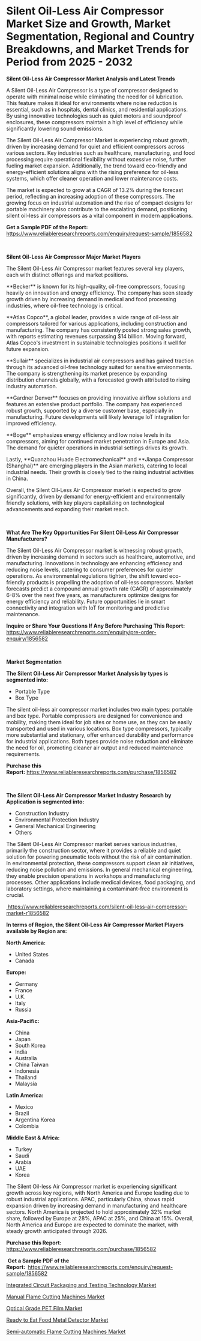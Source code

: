 <p><h1>Silent Oil-Less Air Compressor Market Size and Growth, Market Segmentation, Regional and Country Breakdowns, and Market Trends for Period from 2025 -  2032</h1></p><p><strong>Silent Oil-Less Air Compressor Market Analysis and Latest Trends</strong></p>
<p><p>A Silent Oil-Less Air Compressor is a type of compressor designed to operate with minimal noise while eliminating the need for oil lubrication. This feature makes it ideal for environments where noise reduction is essential, such as in hospitals, dental clinics, and residential applications. By using innovative technologies such as quiet motors and soundproof enclosures, these compressors maintain a high level of efficiency while significantly lowering sound emissions. </p><p>The Silent Oil-Less Air Compressor Market is experiencing robust growth, driven by increasing demand for quiet and efficient compressors across various sectors. Key industries such as healthcare, manufacturing, and food processing require operational flexibility without excessive noise, further fueling market expansion. Additionally, the trend toward eco-friendly and energy-efficient solutions aligns with the rising preference for oil-less systems, which offer cleaner operation and lower maintenance costs.</p><p>The market is expected to grow at a CAGR of 13.2% during the forecast period, reflecting an increasing adoption of these compressors. The growing focus on industrial automation and the rise of compact designs for portable machinery also contribute to the escalating demand, positioning silent oil-less air compressors as a vital component in modern applications.</p></p>
<p><strong>Get a Sample PDF of the Report:&nbsp;</strong> <a href="https://www.reliableresearchreports.com/enquiry/request-sample/1856582?utm_campaign=28&utm_medium=2&utm_source=Github&utm_content=ia&utm_term=08012025&utm_id=silent-oil-less-air-compressor">https://www.reliableresearchreports.com/enquiry/request-sample/1856582</a></p>
<p>&nbsp;</p>
<p><strong>Silent Oil-Less Air Compressor Major Market Players</strong></p>
<p><p>The Silent Oil-Less Air Compressor market features several key players, each with distinct offerings and market positions. </p><p>**Becker** is known for its high-quality, oil-free compressors, focusing heavily on innovation and energy efficiency. The company has seen steady growth driven by increasing demand in medical and food processing industries, where oil-free technology is critical. </p><p>**Atlas Copco**, a global leader, provides a wide range of oil-less air compressors tailored for various applications, including construction and manufacturing. The company has consistently posted strong sales growth, with reports estimating revenues surpassing $14 billion. Moving forward, Atlas Copco's investment in sustainable technologies positions it well for future expansion.</p><p>**Sullair** specializes in industrial air compressors and has gained traction through its advanced oil-free technology suited for sensitive environments. The company is strengthening its market presence by expanding distribution channels globally, with a forecasted growth attributed to rising industry automation.</p><p>**Gardner Denver** focuses on providing innovative airflow solutions and features an extensive product portfolio. The company has experienced robust growth, supported by a diverse customer base, especially in manufacturing. Future developments will likely leverage IoT integration for improved efficiency.</p><p>**Boge** emphasizes energy efficiency and low noise levels in its compressors, aiming for continued market penetration in Europe and Asia. The demand for quieter operations in industrial settings drives its growth.</p><p>Lastly, **Quanzhou Huade Electromechanical** and **Jianpa Compressor (Shanghai)** are emerging players in the Asian markets, catering to local industrial needs. Their growth is closely tied to the rising industrial activities in China.</p><p>Overall, the Silent Oil-Less Air Compressor market is expected to grow significantly, driven by demand for energy-efficient and environmentally friendly solutions, with key players capitalizing on technological advancements and expanding their market reach.</p></p>
<p>&nbsp;</p>
<p><strong>What Are The Key Opportunities For Silent Oil-Less Air Compressor Manufacturers?</strong></p>
<p><p>The Silent Oil-Less Air Compressor market is witnessing robust growth, driven by increasing demand in sectors such as healthcare, automotive, and manufacturing. Innovations in technology are enhancing efficiency and reducing noise levels, catering to consumer preferences for quieter operations. As environmental regulations tighten, the shift toward eco-friendly products is propelling the adoption of oil-less compressors. Market forecasts predict a compound annual growth rate (CAGR) of approximately 6-8% over the next five years, as manufacturers optimize designs for energy efficiency and reliability. Future opportunities lie in smart connectivity and integration with IoT for monitoring and predictive maintenance.</p></p>
<p><strong>Inquire or Share Your Questions If Any Before Purchasing This Report:</strong> <a href="https://www.reliableresearchreports.com/enquiry/pre-order-enquiry/1856582?utm_campaign=28&utm_medium=2&utm_source=Github&utm_content=ia&utm_term=08012025&utm_id=silent-oil-less-air-compressor">https://www.reliableresearchreports.com/enquiry/pre-order-enquiry/1856582</a></p>
<p>&nbsp;</p>
<p><strong>Market Segmentation</strong></p>
<p><strong>The Silent Oil-Less Air Compressor Market Analysis by types is segmented into:</strong></p>
<p><ul><li>Portable Type</li><li>Box Type</li></ul></p>
<p><p>The silent oil-less air compressor market includes two main types: portable and box type. Portable compressors are designed for convenience and mobility, making them ideal for job sites or home use, as they can be easily transported and used in various locations. Box type compressors, typically more substantial and stationary, offer enhanced durability and performance for industrial applications. Both types provide noise reduction and eliminate the need for oil, promoting cleaner air output and reduced maintenance requirements.</p></p>
<p><strong>Purchase this Report:&nbsp;</strong><a href="https://www.reliableresearchreports.com/purchase/1856582?utm_campaign=28&utm_medium=2&utm_source=Github&utm_content=ia&utm_term=08012025&utm_id=silent-oil-less-air-compressor">https://www.reliableresearchreports.com/purchase/1856582</a></p>
<p>&nbsp;</p>
<p><strong>The Silent Oil-Less Air Compressor Market Industry Research by Application is segmented into:</strong></p>
<p><ul><li>Construction Industry</li><li>Environmental Protection Industry</li><li>General Mechanical Engineering</li><li>Others</li></ul></p>
<p><p>The Silent Oil-Less Air Compressor market serves various industries, primarily the construction sector, where it provides a reliable and quiet solution for powering pneumatic tools without the risk of air contamination. In environmental protection, these compressors support clean air initiatives, reducing noise pollution and emissions. In general mechanical engineering, they enable precision operations in workshops and manufacturing processes. Other applications include medical devices, food packaging, and laboratory settings, where maintaining a contaminant-free environment is crucial.</p></p>
<p><a href="https://www.reliableresearchreports.com/silent-oil-less-air-compressor-market-r1856582?utm_campaign=28&utm_medium=2&utm_source=Github&utm_content=ia&utm_term=08012025&utm_id=silent-oil-less-air-compressor">&nbsp;https://www.reliableresearchreports.com/silent-oil-less-air-compressor-market-r1856582</a></p>
<p><strong>In terms of Region, the Silent Oil-Less Air Compressor Market Players available by Region are:</strong></p>
<p>
    <p> <strong> North America: </strong>
        <ul>
            <li>United States</li>
            <li>Canada</li>
        </ul>
        </p> 
    <p> <strong> Europe: </strong>
        <ul>
            <li>Germany</li>
            <li>France</li>
            <li>U.K.</li>
            <li>Italy</li>
            <li>Russia</li>
        </ul>
        </p> 
    <p> <strong> Asia-Pacific: </strong>
        <ul>
            <li>China</li>
            <li>Japan</li>
            <li>South Korea</li>
            <li>India</li>
            <li>Australia</li>
            <li>China Taiwan</li>
            <li>Indonesia</li>
            <li>Thailand</li>
            <li>Malaysia</li>
        </ul>
        </p> 
    <p> <strong> Latin America: </strong>
        <ul>
            <li>Mexico</li>
            <li>Brazil</li>
            <li>Argentina Korea</li>
            <li>Colombia</li>
        </ul>
        </p> 
    <p> <strong> Middle East & Africa: </strong>
        <ul>
            <li>Turkey</li>
            <li>Saudi</li>
            <li>Arabia</li>
            <li>UAE</li>
            <li>Korea</li>
        </ul>
    </p>
    </p>
<p><p>The Silent Oil-less Air Compressor market is experiencing significant growth across key regions, with North America and Europe leading due to robust industrial applications. APAC, particularly China, shows rapid expansion driven by increasing demand in manufacturing and healthcare sectors. North America is projected to hold approximately 32% market share, followed by Europe at 28%, APAC at 25%, and China at 15%. Overall, North America and Europe are expected to dominate the market, with steady growth anticipated through 2026.</p></p>
<p><strong>Purchase this Report: </strong><a href="https://www.reliableresearchreports.com/purchase/1856582?utm_campaign=28&utm_medium=2&utm_source=Github&utm_content=ia&utm_term=08012025&utm_id=silent-oil-less-air-compressor">https://www.reliableresearchreports.com/purchase/1856582</a></p>
<p>&nbsp;<strong>Get a Sample PDF of the Report:&nbsp;&nbsp;</strong><a href="https://www.reliableresearchreports.com/enquiry/request-sample/1856582?utm_campaign=28&utm_medium=2&utm_source=Github&utm_content=ia&utm_term=08012025&utm_id=silent-oil-less-air-compressor">https://www.reliableresearchreports.com/enquiry/request-sample/1856582</a></p>
<p><strong></strong></p>
<p><p><a href="https://github.com/LilianFaulkner65/Market-Research-Report-List-1/blob/main/integrated-circuit-packaging-and-testing-technology-market.md?utm_campaign=28&utm_medium=2&utm_source=Github&utm_content=ia&utm_term=08012025&utm_id=silent-oil-less-air-compressor">Integrated Circuit Packaging and Testing Technology Market</a></p><p><a href="https://www.linkedin.com/pulse/manual-flame-cutting-machines-market-outlook-2025-2032-projected-kl5ue?utm_campaign=28&utm_medium=2&utm_source=Github&utm_content=ia&utm_term=08012025&utm_id=silent-oil-less-air-compressor">Manual Flame Cutting Machines Market</a></p><p><a href="https://github.com/SamiaChowdhury801/Market-Research-Report-List-1/blob/main/optical-grade-pet-film-market.md?utm_campaign=28&utm_medium=2&utm_source=Github&utm_content=ia&utm_term=08012025&utm_id=silent-oil-less-air-compressor">Optical Grade PET Film Market</a></p><p><a href="https://www.linkedin.com/pulse/study-onthe-value-market-segmentation-share-analysis-ready-eat-5ygac?utm_campaign=28&utm_medium=2&utm_source=Github&utm_content=ia&utm_term=08012025&utm_id=silent-oil-less-air-compressor">Ready to Eat Food Metal Detector Market</a></p><p><a href="https://www.linkedin.com/pulse/current-evaluation-future-outlook-semi-automatic-flame-ppx2e?utm_campaign=28&utm_medium=2&utm_source=Github&utm_content=ia&utm_term=08012025&utm_id=silent-oil-less-air-compressor">Semi-automatic Flame Cutting Machines Market</a></p></p>